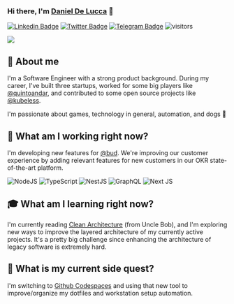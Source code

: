 ### Hi there, I'm [Daniel De Lucca](https://twitter.com/_odelucca) 👋
[![Linkedin Badge](https://img.shields.io/badge/-LinkedIn-0e76a8?style=flat-square&logo=Linkedin&logoColor=white)](https://linkedin.com/in/danieldelucca)
[![Twitter Badge](https://img.shields.io/badge/-Twitter-00acee?style=flat-square&logo=Twitter&logoColor=white)](https://twitter.com/_odelucca)
[![Telegram Badge](https://img.shields.io/badge/-Telegram-0088cc?style=flat-square&logo=Telegram&logoColor=white)](https://t.me/odelucca)
![visitors](https://visitor-badge.glitch.me/badge?page_id=delucca.delucca)

<img src="https://github-readme-stats.vercel.app/api?username=delucca&theme=dark&show_icons=true" />

## 🖖 About me
I'm a Software Engineer with a strong product background. During my career, I've built three startups, worked for some big players like [@quintoandar](https://github.com/quintoandar), and contributed to some open source projects like [@kubeless](https://kubeless.com).

I'm passionate about games, technology in general, automation, and dogs 🐶

## 👔 What am I working right now?

I'm developing new features for [@bud](https://getbud.co). We're improving our customer experience by adding relevant features for new customers in our OKR state-of-the-art platform.

<span display="inline">
  <img alt="NodeJS" src="https://img.shields.io/badge/node.js%20-%2343853D.svg?&style=for-the-badge&logo=node.js&logoColor=white"/>
  <img alt="TypeScript" src="https://img.shields.io/badge/typescript%20-%23007ACC.svg?&style=for-the-badge&logo=typescript&logoColor=white"/>
  <img alt="NestJS" src="https://img.shields.io/badge/nestjs%20-%23E0234E.svg?&style=for-the-badge&logo=nestjs&logoColor=white" />
  <img alt="GraphQL" src="https://img.shields.io/badge/-GraphQL-E10098?style=for-the-badge&logo=graphql"/>
  <img alt="Next JS" src="https://img.shields.io/badge/next%20js%20-%23000000.svg?&style=for-the-badge&logo=next.js&logoColor=white"/>
</span>

## 🎓 What am I learning right now?

I'm currently reading [Clean Architecture](https://www.amazon.com.br/Clean-Architecture-Craftsmans-Software-Structure/dp/0134494164/ref=asc_df_0134494164/?tag=googleshopp00-20&linkCode=df0&hvadid=379726160779&hvpos=&hvnetw=g&hvrand=17456422881706565455&hvpone=&hvptwo=&hvqmt=&hvdev=c&hvdvcmdl=&hvlocint=&hvlocphy=9074138&hvtargid=pla-423658477418&psc=1) (from Uncle Bob), and I'm exploring new ways to improve the layered architecture of my currently active projects. It's a pretty big challenge since enhancing the architecture of legacy software is extremely hard.

## 🧙‍ What is my current side quest?

I'm switching to [Github Codespaces](https://github.com/features/codespaces) and using that new tool to improve/organize my dotfiles and workstation setup automation.
